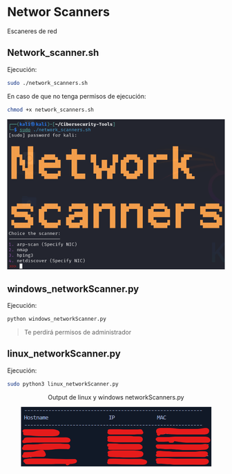 # Networ Scanners
Escaneres de red

## Network_scanner.sh
Ejecución:
```bash
sudo ./network_scanners.sh
```
En caso de que no tenga permisos de ejecución:
```bash
chmod +x network_scanners.sh
```

<p align=center>
    <img src="./images/image_network_scanners.sh.png"/>
</p>


## windows_networkScanner.py
Ejecución:
```bash
python windows_networkScanner.py
```
> Te perdirá permisos de administrador


## linux_networkScanner.py
Ejecución:
```bash
sudo python3 linux_networkScanner.py
```

<p align=center>Output de linux y windows networkScanners.py</p>
<p align=center>
    <img src="./images/output_networkScanners.py.png"/>
</p>
